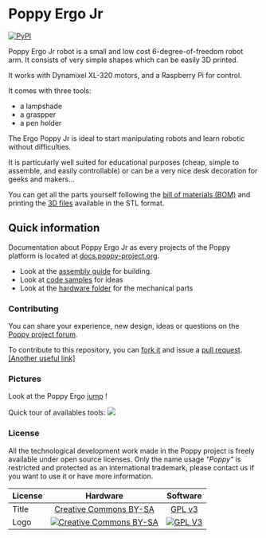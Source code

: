 # Poppy Ergo Jr
[![PyPI](https://img.shields.io/pypi/v/poppy-ergo-jr.svg)](https://pypi.python.org/pypi/poppy-ergo-jr/)

Poppy Ergo Jr robot is a small and low cost 6-degree-of-freedom robot arm. It consists of very simple shapes which can be easily 3D printed.

It works with Dynamixel XL-320 motors, and a Raspberry Pi for control.

It comes with three tools:
* a lampshade
* a graspper
* a pen holder

The Ergo Poppy Jr is ideal to start manipulating robots and learn robotic without difficulties.

It is particularly well suited for educational purposes (cheap, simple to assemble, and easily controllable) or can be a very nice desk decoration for geeks and makers...

You can get all the parts yourself following the [bill of materials (BOM)](doc/bom.md) and printing the [3D files](https://github.com/poppy-project/poppy-ergo-jr/releases/) available in the STL format.

## Quick information
Documentation about Poppy Ergo Jr as every projects of the Poppy platform is located at [docs.poppy-project.org](http://docs.poppy-project.org/en/).
* Look at the [assembly guide](http://docs.poppy-project.org/en/assembly-guides/ergo-jr.html) for building.
* Look at [code samples](https://github.com/poppy-project/poppy-ergo-jr/tree/master/software/samples) for ideas
* Look at the [hardware folder](hardware) for the mechanical parts


### Contributing

You can share your experience, new design, ideas or questions on the [Poppy project forum](https://forum.poppy-project.org/).

To contribute to this repository, you can [fork it](https://help.github.com/articles/fork-a-repo/) and issue a [pull request](https://help.github.com/articles/using-pull-requests/). [[Another useful link]](https://gun.io/blog/how-to-github-fork-branch-and-pull-request/)

### Pictures

Look at the Poppy Ergo [jump](https://vine.co/v/OxlTF6inWpV) !

Quick tour of availables tools:
![](doc/img/ergo_tools.gif)



### License

All the technological development work made in the Poppy project is freely available under open source licenses. Only the name usage *"Poppy"* is restricted and protected as an international trademark, please contact us if you want to use it or have more information.

|   License     |     Hardware    |   Software      |
| ------------- | :-------------: | :-------------: |
| Title  | [Creative Commons BY-SA](http://creativecommons.org/licenses/by-sa/4.0/)  |[GPL v3](http://www.gnu.org/licenses/gpl.html)  |
| Logo  | [![Creative Commons BY-SA](https://i.creativecommons.org/l/by-sa/4.0/88x31.png) ](http://creativecommons.org/licenses/by-sa/4.0/)  |[![GPL V3](https://www.gnu.org/graphics/gplv3-88x31.png)](http://www.gnu.org/licenses/gpl.html)  |
